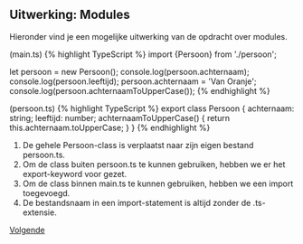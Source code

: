 ## Uitwerking: Modules

Hieronder vind je een mogelijke uitwerking van de opdracht over modules.

(main.ts)
{% highlight TypeScript %}
import {Persoon} from './persoon';

let persoon = new Persoon();
console.log(persoon.achternaam);
console.log(persoon.leeftijd);
persoon.achternaam = 'Van Oranje';
console.log(persoon.achternaamToUpperCase());
{% endhighlight %}

(persoon.ts)
{% highlight TypeScript %}
export class Persoon {
    achternaam: string;
    leeftijd: number;
    achternaamToUpperCase() {
        return this.achternaam.toUpperCase;
    }
}
{% endhighlight %}

1. De gehele Persoon-class is verplaatst naar zijn eigen bestand persoon.ts.
2. Om de class buiten persoon.ts te kunnen gebruiken, hebben we er het export-keyword voor gezet.
3. Om de class binnen main.ts te kunnen gebruiken, hebben we een import toegevoegd.
4. De bestandsnaam in een import-statement is altijd zonder de .ts-extensie.

[Volgende](20.meer_over_classes.md)